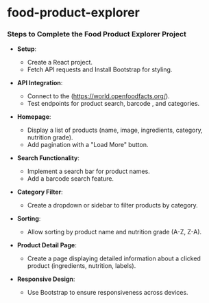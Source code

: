 # food-product-explorer
### Steps to Complete the Food Product Explorer Project

- **Setup**:
  - Create a React project.
  - Fetch API requests and Install Bootstrap for styling.

- **API Integration**:
  - Connect to the (https://world.openfoodfacts.org/).
  - Test endpoints for product search, barcode , and categories.

- **Homepage**:
  - Display a list of products (name, image, ingredients, category, nutrition grade).
  - Add pagination with a "Load More" button.

- **Search Functionality**:
  - Implement a search bar for product names.
  - Add a barcode search feature.

- **Category Filter**:
  - Create a dropdown or sidebar to filter products by category.

- **Sorting**:
  - Allow sorting by product name and nutrition grade (A-Z, Z-A).

- **Product Detail Page**:
  - Create a page displaying detailed information about a clicked product (ingredients, nutrition, labels).

- **Responsive Design**:
  - Use Bootstrap to ensure responsiveness across devices.
